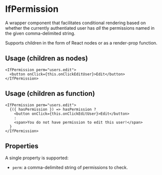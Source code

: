 # IfPermission

A wrapper component that facilitates conditional rendering based on
whether the currently authentiated user has _all_ the permissions
named in the given comma-delimited string.

Supports children in the form of React nodes or as a render-prop function.

## Usage (children as nodes)

```
<IfPermission perm="users.edit">
  <button onClick={this.onClickEditUser}>Edit</button>
</IfPermission>
```

## Usage (children as function)

```
<IfPermission perm="users.edit">
  {({ hasPermission }) => hasPermission ?
    <button onClick={this.onClickEditUser}>Edit</button>
    :
    <span>You do not have permission to edit this user!</span>
  }
</IfPermission>
```

## Properties

A single property is supported:

* `perm`: a comma-delimited string of permissions to check.
